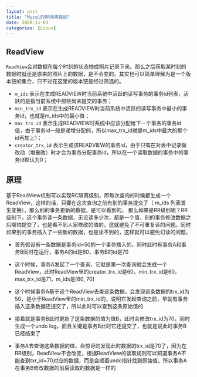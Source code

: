 ```yaml
---
layout: post
title: "Mysql的RR隔离级别"
date: 2020-11-03
categories: [Linux]
---
```


> 

## ReadView

`ReadView`会对数据在每个时刻的状态拍成照片记录下来。那么之后获取某时刻的数据时就还是原来的照片上的数据，是不会变的。其实也可以简单理解为是一个版本链的集合，只不过在这里的版本链是经过筛选的。

* `m_ids` 表示在生成READVIEW时当前系统中活跃的读写事务的事务id列表，活跃的是指当前系统中那些尚未提交的事务；
* `min_trx_id` 表示在生成READVIEW时当前系统中活跃的读写事务中最小的事务id，也就是m_ids中的最小值；
* `max_trx_id` 表示生成READVIEW时系统中应该分配给下一个事务的事务id值，由于事务id一般是递增分配的，所以max_trx_id就是m_ids中最大的那个id再加上1；
* `creator_trx_id` 表示生成该READVIEW的事务id，由于只有在对表中记录做改动（增删改）时才会为事务分配事务id，所以在一个读取数据的事务中的事务id默认为0；

## 原理

基于ReadView机制可以实现RC隔离级别，即每次查询的时候都生成一个ReadView，这样的话，只要在这次查询之前有别的事务提交了（ m_ids 列表发生变换），那么别的事务更新的数据，是可以看到的。
那么如果是RR级别呢？RR级别下，这个事务读一条数据，无论读多少次，都是一个值，别的事务修改数据之后哪怕提交了，也是看不到人家修改的值的，这就避免了不可重复读的问题。同时如果别的事务插入了一些新的数据，也是读不到的，这样就可以避免幻读的问题。

* 首先假设有一条数据是事务id=50的一个事务插入的，同时此时有事务A和事务B同时在运行，事务A的id是60，事务B的id是70

* 这个时候，事务A发起了一个查询，它就是第一次查询就会生成一个ReadView，此时ReadView里的creator_trx_id是60，min_trx_id是60，max_trx_id是71，m_ids是[60, 70]

* 这个时候事务A基于这个ReadView去查这条数据，会发现这条数据的trx_id为50，是小于ReadView里的min_trx_id的，说明它发起查询之前，早就有事务插入这条数据还提交了，所以此时可以查到这条原始值的

* 接着就是事务B此时更新了这条数据的值为值B，此时会修改trx_id为70，同时生成一个undo log，而且关键是事务B此时它还提交了，也就是说此时事务B已经结束了

* 事务A去查询这条数据的值，会惊讶的发现此时数据的trx_id是70了，因为在RR级别，ReadView不会改变，根据ReadView的读取规则可以知道事务A不能查到txr_id=70对应的数据，而是会顺着undo指针找到原始值，所以事务A在事务B修改数据的前后读取的数据是一样的

